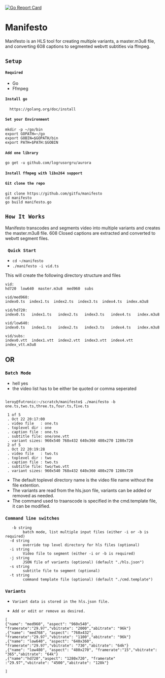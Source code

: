 [![Go Report Card](https://goreportcard.com/badge/github.com/gitfu/manifesto)](https://goreportcard.com/report/github.com/gitfu/manifesto)

# Manifesto
Manifesto is an HLS tool for creating multiple variants, a master.m3u8 file, and converting 608 captions to segmented webvtt subtitles via ffmpeg.

## ``` Setup ```

#### ```Required``` 
* Go 
* Ffmpeg

#### ```Install go```
      https://golang.org/doc/install

#### ```Set your Environment```
```
mkdir -p ~/go/bin
export GOPATH=~/go
export GOBIN=$GOPATH/bin
export PATH=$PATH:$GOBIN
```
#### ``` Add one library ```
```
go get -u github.com/logrusorgru/aurora
```

#### ```Install ffmpeg with libx264 support```


#### ```Git clone the repo ```
```
git clone https://github.com/gitfu/manifesto
cd manifesto
go build manifesto.go
```

## ``` How It Works ```

Manifesto transcodes and segments video into multiple variants and creates the master.m3u8 file. 
608 Closed captions are extracted and converted to webvtt segment files.

### ``` Quick Start```

* ``` cd ~/manifesto ```
* ``` ./manifesto -i vid.ts ```

This will create the following directory structure and files 

```
vid:
hd720  low640  master.m3u8  med960  subs

vid/med960:
index0.ts  index1.ts  index2.ts  index3.ts  index4.ts  index.m3u8

vid/hd720:
index0.ts   index1.ts   index2.ts   index3.ts   index4.ts   index.m3u8

vid/low640:
index0.ts   index1.ts   index2.ts   index3.ts   index4.ts   index.m3u8

vid/subs:
index0.vtt  index1.vtt  index2.vtt  index3.vtt  index4.vtt  index_vtt.m3u8
```

## OR 
### ``` Batch Mode ```
*  hell yes
*  the video list has to be either be quoted or comma seperated

```

leroy@futronic:~/scratch/manifesto$ ./manifesto -b one.ts,two.ts,three.ts,four.ts,five.ts

 1 of 5
 . Oct 22 20:17:00
 . video file   : one.ts
 . toplevel dir : one
 . caption file : one.ts 
 . subtitle file: one/one.vtt
 . variant sizes: 960x540 768x432 640x360 480x270 1280x720  
 2 of 5
 . Oct 22 20:19:28
 . video file   : two.ts
 . toplevel dir : two
 . caption file : two.ts 
 . subtitle file: two/two.vtt
 . variant sizes: 960x540 768x432 640x360 480x270 1280x720  

```

* The default toplevel directory name is the video file name without the file extention.
* The variants are read from the hls.json file, variants can be added or removed as needed. 
* The command used to traanscode is specified in the cmd.template file, it can be modified. 

### ```Command line switches```
```
   -b string
    	batch mode, list multiple input files (either -i or -b is required)
  -d string
    	override top level directory for hls files (optional)
  -i string
    	Video file to segment (either -i or -b is required)
  -j string
    	JSON file of variants (optional) (default "./hls.json")
  -s string
    	subtitle file to segment (optional)
  -t string
    	command template file (optional) (default "./cmd.template")

```
### ``` Variants ```


*     Variant data is stored in the hls.json file. 
*     Add or edit or remove as desired.

```
[
{"name": "med960", "aspect": "960x540", "framerate":"29.97","vbitrate": "2000","abitrate": "96k"}
,{"name": "med768", "aspect": "768x432", "framerate":"29.97","vbitrate": "1100","abitrate": "96k"}
,{"name": "low640", "aspect": "640x360", "framerate":"29.97","vbitrate": "730","abitrate": "64k"}
,{"name": "low480", "aspect": "480x270", "framerate":"15","vbitrate": "365","abitrate": "64k"}
,{"name":"hd720","aspect": "1280x720", "framerate" :"29.97","vbitrate": "4500","abitrate": "128k"}

]
```








